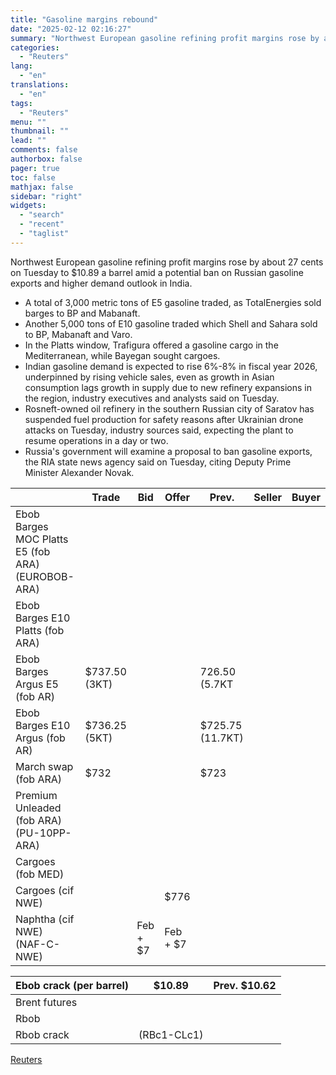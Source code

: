 ```yaml
---
title: "Gasoline margins rebound"
date: "2025-02-12 02:16:27"
summary: "Northwest European gasoline refining profit margins rose by about 27 cents on Tuesday to $10.89 a barrel amid a potential ban on Russian gasoline exports and higher demand outlook in India.A total of 3,000 metric tons of E5 gasoline traded, as TotalEnergies sold barges to BP and Mabanaft. Another 5,000..."
categories:
  - "Reuters"
lang:
  - "en"
translations:
  - "en"
tags:
  - "Reuters"
menu: ""
thumbnail: ""
lead: ""
comments: false
authorbox: false
pager: true
toc: false
mathjax: false
sidebar: "right"
widgets:
  - "search"
  - "recent"
  - "taglist"
---
```


Northwest European gasoline refining profit margins rose by about 27 cents on Tuesday to $10.89 a barrel amid a potential ban on Russian gasoline exports and higher demand outlook in India.

* A total of 3,000 metric tons of E5 gasoline traded, as TotalEnergies sold barges to BP and Mabanaft.
* Another 5,000 tons of E10 gasoline traded which Shell and Sahara sold to BP, Mabanaft and Varo.
* In the Platts window, Trafigura offered a gasoline cargo in the Mediterranean, while Bayegan sought cargoes.
* Indian gasoline demand is expected to rise 6%-8% in fiscal year 2026, underpinned by rising vehicle sales, even as growth in Asian consumption lags growth in supply due to new refinery expansions in the region, industry executives and analysts said on Tuesday.
* Rosneft-owned oil refinery in the southern Russian city of Saratov has suspended fuel production for safety reasons after Ukrainian drone attacks on Tuesday, industry sources said, expecting the plant to resume operations in a day or two.
* Russia's government will examine a proposal to ban gasoline exports, the RIA state news agency said on Tuesday, citing Deputy Prime Minister Alexander Novak.

|  | Trade | Bid | Offer | Prev. | Seller | Buyer |
| --- | --- | --- | --- | --- | --- | --- |
| Ebob Barges MOC Platts E5  (fob ARA)  (EUROBOB-ARA) |  |  |  |  |  |  |
| Ebob Barges E10 Platts (fob ARA) |  |  |  |  |  |  |
| Ebob Barges Argus E5 (fob AR) | $737.50 (3KT) |  |  | 726.50 (5.7KT |  |  |
| Ebob Barges E10 Argus (fob AR) | $736.25 (5KT) |  |  | $725.75 (11.7KT) |  |  |
| March swap (fob ARA) | $732 |  |  | $723 |  |  |
| Premium Unleaded (fob ARA)  (PU-10PP-ARA) |  |  |  |  |  |  |
| Cargoes  (fob MED) |  |  |  |  |  |  |
| Cargoes (cif NWE) |  |  | $776 |  |  |  |
| Naphtha  (cif NWE)  (NAF-C-NWE) |  | Feb + $7 | Feb + $7 |  |  |  |

| Ebob crack (per barrel) | $10.89 | Prev. $10.62 |
| --- | --- | --- |
| Brent futures |  | |
| Rbob |  | |
| Rbob crack | (RBc1-CLc1) | |

[Reuters](https://www.tradingview.com/news/reuters.com,2025:newsml_L1N3P2106:0-gasoline-margins-rebound/)
